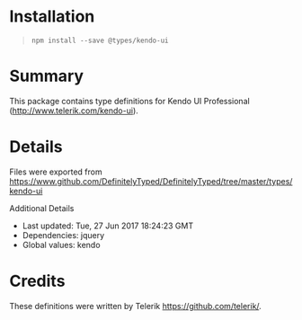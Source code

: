 # Installation
> `npm install --save @types/kendo-ui`

# Summary
This package contains type definitions for Kendo UI Professional (http://www.telerik.com/kendo-ui).

# Details
Files were exported from https://www.github.com/DefinitelyTyped/DefinitelyTyped/tree/master/types/kendo-ui

Additional Details
 * Last updated: Tue, 27 Jun 2017 18:24:23 GMT
 * Dependencies: jquery
 * Global values: kendo

# Credits
These definitions were written by Telerik <https://github.com/telerik/>.
